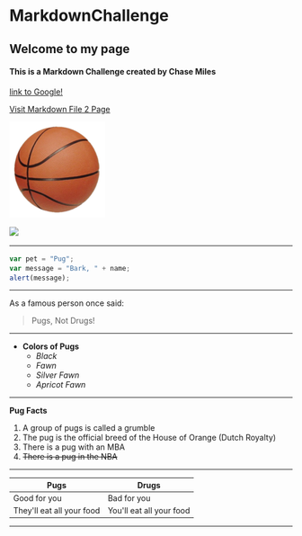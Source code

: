 # MarkdownChallenge
## Welcome to my page
#### This is a Markdown Challenge created by Chase Miles
[link to Google!](http://google.com)

[Visit Markdown File 2 Page](https://github.com/ChaseMiles/MarkdownChallenge/blob/master/MarkdownFile2) 

![](170px-Basketball.png)

![](https://pbs.twimg.com/profile_images/477506725025546242/mhTxlfX_.jpeg) 

***
``` js
var pet = "Pug";
var message = "Bark, " + name;
alert(message);
```
***
As a famous person once said: 
> Pugs,
> Not Drugs!
***
* **Colors of Pugs**
  * *Black*
  * *Fawn*
  * *Silver Fawn*
  * *Apricot Fawn*
 *** 
**Pug Facts**
1. A group of pugs is called a grumble
1. The pug is the official breed of the House of Orange (Dutch Royalty)
1. There is a pug with an MBA
1. ~~There is a pug in the NBA~~
***
 Pugs | Drugs
------------ | -------------
Good for you | Bad for you 
They'll eat all your food | You'll eat all your food
***
